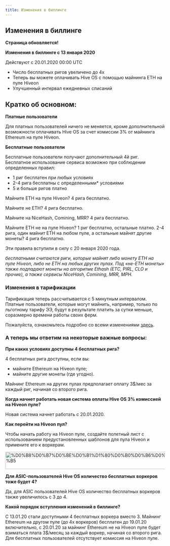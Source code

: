 ```yaml
---
title: Изменения в биллинге
---
```


## Изменения в биллинге
**Страница обновляется!**

**Изменения в биллинге с 13 января 2020**

Действуют с 20.01.2020 00:00 UTC

- Число бесплатных ригов увеличено до 4х
- Теперь вы можете оплачивать Hive OS с помощью майнинга ETH на пуле Hiveon
- Улучшенный интервал ежедневных списаний

## Кратко об основном:

**Платные пользователи**

Для платных пользователей ничего не меняется, кроме дополнительной возможности оплачивать Hive OS за счет комиссии 3% от майнинга Ethereum на пуле Hiveon.

**Бесплатные пользователи**

Бесплатные пользователи получают дополнительный 4й риг.
Бесплатное использование сервиса возможно при соблюдении определенных правил:

- 1 риг бесплатен при любых условиях
- 2-4 рига бесплатны с определенными* условиями
- 5 и больше ригов платно

Майните ETH на пуле Hiveon? 4 рига бесплатно.

Майните не ETH? 4 рига бесплатно.

Майните на NiceHash, Comining, MRR? 4 рига бесплатно.

Майните ETH не на пуле Hiveon? 1 риг бесплатно, остальные платно.
2-4 рига, один майнит ЕТН на любом пуле, а остальные майнят другие монеты? 4 рига бесплатно.

Эти правила вступили в силу с 20 января 2020 года.

*бесплатными считаются риги, которые майнят либо монету ETH на пуле Hiveon, либо не ETH на любых других пулах. Под «не-ETH монеты» также подпадают монеты на алгоритме Ethash (ETC, PIRL, CLO и прочие), а также сервисы NiceHash, Comining, MRR, MPH.*

### Изменения в тарификации

Тарификация теперь рассчитывается с 5 минутным интервалом. Платные пользователи, которые могут майнить, например, только по льготному тарифу ЭЭ, будут в результате платить за сутки меньше, соразмерно времени работы своих ферм.

Пожалуйста, ознакомьтесь подробно со всеми изменениями <a href="https://medium.com/hiveon/%D0%BE%D0%BF%D0%BB%D0%B0%D1%82%D0%B0-%D0%B2-hive-os-%D0%B2%D0%B0%D0%B6%D0%BD%D1%8B%D0%B5-%D0%BE%D0%B1%D0%BD%D0%BE%D0%B2%D0%BB%D0%B5%D0%BD%D0%B8%D1%8F-536d42d2c867">здесь</a>.

### А теперь мы ответим на некоторые важные вопросы:

**При каких условиях доступны 4 бесплатных рига?**

4 бесплатных рига доступны, если вы:

- майните Ethereum на Hiveon пуле;
- майните другие монеты (где угодно).

Майнинг Ethereum на других пулах предполагает оплату 3$/мес за каждый риг, начиная со второго рига.

**Когда начнет работать новая система оплаты Hive OS 3% комиссией на Hiveon пуле?**

Новая система начнет работать с 20.01.2020.

**Как перейти на Hiveon пул?**

Чтобы начать работу на Hiveon пуле, создайте полетный лист с использованием предустановленных шаблонов для пула Hiveon и примените его к воркерам.

<img src="https://forum.hiveos.farm/uploads/default/optimized/2X/1/1f7a541db5bfd51646177568e86e9378533b67ec_2_690x54.png" alt="%D0%B8%D0%B7%D0%BE%D0%B1%D1%80%D0%B0%D0%B6%D0%B5%D0%BD%D0%B8%D0%B5" data-base62-sha1="4usT8G1zEa37bE6ukRnql3AuMJm" width="690" height="54" srcset="https://forum.hiveos.farm/uploads/default/optimized/2X/1/1f7a541db5bfd51646177568e86e9378533b67ec_2_690x54.png, https://forum.hiveos.farm/uploads/default/optimized/2X/1/1f7a541db5bfd51646177568e86e9378533b67ec_2_1035x81.png 1.5x, https://forum.hiveos.farm/uploads/default/original/2X/1/1f7a541db5bfd51646177568e86e9378533b67ec.png 2x" data-small-upload="https://forum.hiveos.farm/uploads/default/optimized/2X/1/1f7a541db5bfd51646177568e86e9378533b67ec_2_10x10.png">


**Для ASIC-пользователей Hive OS количество бесплатных воркеров тоже будет 4?**

Да, для ASIC пользователей Hive OS количество бесплатных воркеров также увеличилось с 3 до 4.

**Какой порядок вступления изменений в биллинге?**

С 13.01.20 стали доступными 4 бесплатных воркера вместо 3.
Майнинг Ethereum на другом пуле (до 4х воркеров) бесплатен до 19.01.20 включительно, с 20.01.20 за майнинг Ethereum не на Hiveon пуле будет взиматься плата 3$/месяц за каждый воркер, начиная со второго рига. Для бесплатных пользователей отсутствует комиссия на Hiveon пуле.
